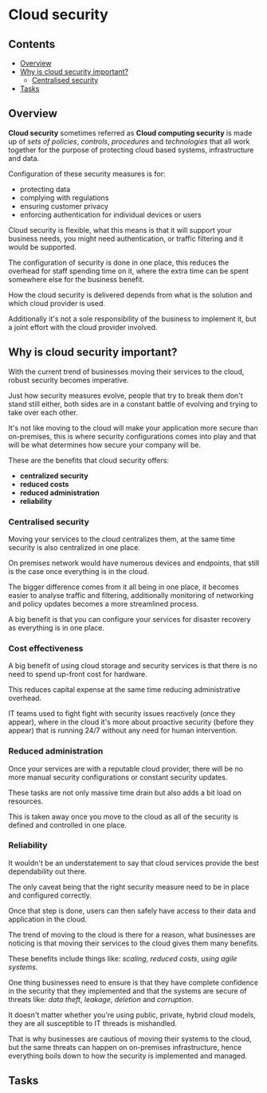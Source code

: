 # Cloud security

<!--TOC_START-->
## Contents
- [Overview](#overview)
- [Why is cloud security important?](#why-is-cloud-security-important)
	- [Centralised security](#centralised-security)
- [Tasks](#tasks)

<!--TOC_END-->
## Overview

**Cloud security** sometimes referred as **Cloud computing security** is made up of *sets of policies*, *controls*, *procedures* and *technologies* that all work together for the purpose of protecting cloud based systems, infrastructure and data.

Configuration of these security measures is for:
- protecting data
- complying with regulations
- ensuring customer privacy
- enforcing authentication for individual devices or users

Cloud security is flexible, what this means is that it will support your business needs, you might need authentication, or traffic filtering and it would be supported.

The configuration of security is done in one place, this reduces the overhead for staff spending time on it, where the extra time can be spent somewhere else for the business benefit.

How the cloud security is delivered depends from what is the solution and which cloud provider is used.

Additionally it's not a sole responsibility of the business to implement it, but a joint effort with the cloud provider involved.

## Why is cloud security important?

With the current trend of businesses moving their services to the cloud, robust security becomes imperative.

Just how security measures evolve, people that try to break them don't stand still either, both sides are in a constant battle of evolving and trying to take over each other.

It's not like moving to the cloud will make your application more secure than on-premises, this is where security configurations comes into play and that will be what determines how secure your company will be.

These are the benefits that cloud security offers:
- **centralized security**
- **reduced costs**
- **reduced administration**
- **reliability**

### Centralised security

Moving your services to the cloud centralizes them, at the same time security is also centralized in one place.

On premises network would have numerous devices and endpoints, that still is the case once everything is in the cloud.

The bigger difference comes from it all being in one place, it becomes easier to analyse traffic and filtering, additionally monitoring of networking and policy updates becomes a more streamlined process.

A big benefit is that you can configure your services for disaster recovery as everything is in one place.

### Cost effectiveness

A big benefit of using cloud storage and security services is that there is no need to spend up-front cost for hardware.

This reduces capital expense at the same time reducing administrative overhead.

IT teams used to fight fight with security issues reactively (once they appear), where in the cloud it's more about proactive security (before they appear) that is running 24/7 without any need for human intervention.

### Reduced administration

Once your services are with a reputable cloud provider, there will be no more manual security configurations or constant security updates.

These tasks are not only massive time drain but also adds a bit load on resources.

This is taken away once you move to the cloud as all of the security is defined and controlled in one place.

### Reliability

It wouldn't be an understatement to say that cloud services provide the best dependability out there.

The only caveat being that the right security measure need to be in place and configured correctly.

Once that step is done, users can then safely have access to their data and application in the cloud.

The trend of moving to the cloud is there for a reason, what businesses are noticing is that moving their services to the cloud gives them many benefits.

These benefits include things like: *scaling*, *reduced costs*, *using agile systems*.

One thing businesses need to ensure is that they have complete confidence in the security that they implemented and that the systems are secure of threats like: *data theft*, *leakage*, *deletion* and *corruption*.

It doesn't matter whether you're using public, private, hybrid cloud models, they are all susceptible to IT threads is mishandled.

That is why businesses are cautious of moving their systems to the cloud, but the same threats can happen on on-premises infrastructure, hence everything boils down to how the security is implemented and managed.

## Tasks
















